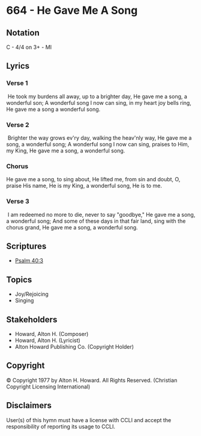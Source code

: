 # 664 - He Gave Me A Song

## Notation

C - 4/4 on 3+ - MI

## Lyrics

### Verse 1

 He took my burdens all away, up to a brighter day, He gave me a song, a wonderful son; A wonderful song I now can sing, in my heart joy bells ring,  He gave me a song a wonderful song.

### Verse 2

 Brighter the way grows ev'ry day, walking the heav'nly way, He gave me a song, a wonderful song;  A wonderful song I now can sing, praises to Him, my King, He gave me a song, a wonderful song.

### Chorus

He gave me a song, to sing about, He lifted me, from sin and doubt, O, praise His name, He is my King, a wonderful song, He is to me. 

### Verse 3

 I am redeemed no more to die, never to say "goodbye," He gave me a song, a wonderful song; And some of these days in that fair land, sing with the chorus grand, He gave me a song, a wonderful song. 


## Scriptures

- [Psalm 40:3](https://www.biblegateway.com/passage/?search=Psalm%2040%3A3)

## Topics

- Joy/Rejoicing
- Singing

## Stakeholders

- Howard, Alton H. (Composer)
- Howard, Alton H. (Lyricist)
- Alton Howard Publishing Co. (Copyright Holder)

## Copyright

© Copyright 1977 by Alton H. Howard. All Rights Reserved.
(Christian Copyright Licensing International)

## Disclaimers

User(s) of this hymn must have a license with CCLI and accept the responsibility of reporting its usage to CCLI.

